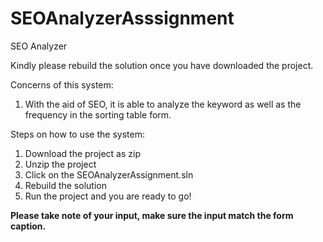 # SEOAnalyzerAsssignment
SEO Analyzer

Kindly please rebuild the solution once you have downloaded the project.

Concerns of this system:
1. With the aid of SEO, it is able to analyze the keyword as well as the frequency in the sorting table form.


Steps on how to use the system:
1. Download the project as zip
2. Unzip the project
3. Click on the SEOAnalyzerAssignment.sln
4. Rebuild the solution
5. Run the project and you are ready to go!


**Please take note of your input, make sure the input match the form caption.**


